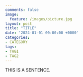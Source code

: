 ```yaml
---
comments: false
image:
  feature: /images/picture.jpg
layout: post
title: "TITLE"
date: '2024-01-01 00:00:00 +0000'
categories:
- CATEGORY
tags:
- TAG1
- TAG2
---
```


THIS <!--more--> IS A SENTENCE.


